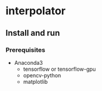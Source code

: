 # interpolator

## Install and run

### Prerequisites

*   Anaconda3
    *   tensorflow or tensorflow-gpu
    *   opencv-python
    *   matplotlib

